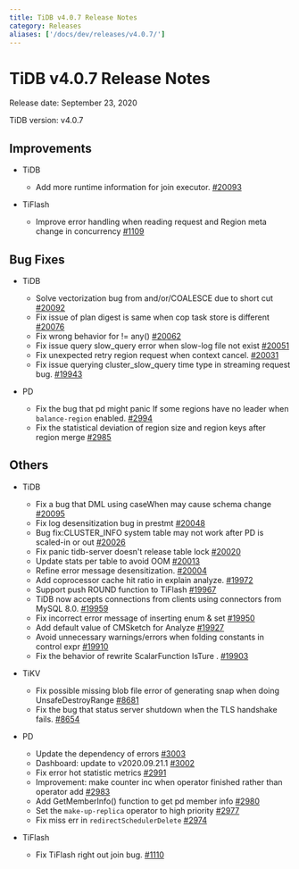 ```yaml
---
title: TiDB v4.0.7 Release Notes
category: Releases
aliases: ['/docs/dev/releases/v4.0.7/']
---
```


# TiDB v4.0.7 Release Notes

Release date: September 23, 2020

TiDB version: v4.0.7

## Improvements

+ TiDB

    - Add more runtime information for join executor. [#20093](https://github.com/pingcap/tidb/pull/20093)

+ TiFlash

    - Improve error handling when reading request and Region meta change in concurrency [#1109](https://github.com/pingcap/tics/pull/1109)

## Bug Fixes

+ TiDB

    - Solve vectorization bug from and/or/COALESCE due to short cut [#20092](https://github.com/pingcap/tidb/pull/20092)
    - Fix issue of plan digest is same when cop task store is different [#20076](https://github.com/pingcap/tidb/pull/20076)
    - Fix wrong behavior for != any() [#20062](https://github.com/pingcap/tidb/pull/20062)
    - Fix issue query slow_query error when slow-log file not exist [#20051](https://github.com/pingcap/tidb/pull/20051)
    - Fix unexpected retry region request when context cancel. [#20031](https://github.com/pingcap/tidb/pull/20031)
    - Fix issue querying cluster_slow_query time type in streaming request bug. [#19943](https://github.com/pingcap/tidb/pull/19943)

+ PD

    - Fix the bug that pd might panic If some regions have no leader when `balance-region` enabled. [#2994](https://github.com/pingcap/pd/pull/2994)
    - Fix the statistical deviation of region size and region keys after region merge [#2985](https://github.com/pingcap/pd/pull/2985)

## Others

+ TiDB

    - Fix a bug that DML using caseWhen may cause schema change [#20095](https://github.com/pingcap/tidb/pull/20095)
    - Fix log desensitization bug in prestmt [#20048](https://github.com/pingcap/tidb/pull/20048)
    - Bug fix:CLUSTER_INFO system table may not work after PD is scaled-in or out [#20026](https://github.com/pingcap/tidb/pull/20026)
    - Fix panic tidb-server doesn't release table lock [#20020](https://github.com/pingcap/tidb/pull/20020)
    - Update stats per table to avoid OOM [#20013](https://github.com/pingcap/tidb/pull/20013)
    - Refine error message desensitization. [#20004](https://github.com/pingcap/tidb/pull/20004)
    - Add coprocessor cache hit ratio in explain analyze. [#19972](https://github.com/pingcap/tidb/pull/19972)
    - Support push ROUND function to TiFlash [#19967](https://github.com/pingcap/tidb/pull/19967)
    - TiDB now accepts connections from clients using connectors from MySQL 8.0. [#19959](https://github.com/pingcap/tidb/pull/19959)
    - Fix incorrect error message of inserting enum & set [#19950](https://github.com/pingcap/tidb/pull/19950)
    - Add default value of CMSketch for Analyze [#19927](https://github.com/pingcap/tidb/pull/19927)
    - Avoid unnecessary warnings/errors when folding constants in control expr [#19910](https://github.com/pingcap/tidb/pull/19910)
    - Fix the behavior of rewrite ScalarFunction IsTure . [#19903](https://github.com/pingcap/tidb/pull/19903)

+ TiKV

    - Fix possible missing blob file error of generating snap when doing UnsafeDestroyRange [#8681](https://github.com/tikv/tikv/pull/8681)
    - Fix the bug that status server shutdown when the TLS handshake fails. [#8654](https://github.com/tikv/tikv/pull/8654)

+ PD

    - Update the dependency of errors [#3003](https://github.com/pingcap/pd/pull/3003)
    - Dashboard: update to v2020.09.21.1 [#3002](https://github.com/pingcap/pd/pull/3002)
    - Fix error hot statistic metrics [#2991](https://github.com/pingcap/pd/pull/2991)
    - Improvement:  make counter inc when operator finished rather than operator add [#2983](https://github.com/pingcap/pd/pull/2983)
    - Add GetMemberInfo() function to get pd member info [#2980](https://github.com/pingcap/pd/pull/2980)
    - Set the `make-up-replica` operator to high priority [#2977](https://github.com/pingcap/pd/pull/2977)
    - Fix miss err in `redirectSchedulerDelete` [#2974](https://github.com/pingcap/pd/pull/2974)

+ TiFlash

    - Fix TiFlash right out join bug. [#1110](https://github.com/pingcap/tics/pull/1110)
